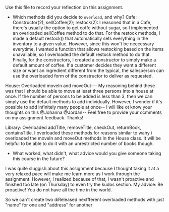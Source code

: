 Use this file to record your reflection on this assignment.

- Which methods did you decide to `overload`, and why?
Cafe: Constructor(2), sellCoffee(2); restock(2): I reasoned that in a Cafe, there's usually the option to get coffe without sugar, so I implemented an overloaded sellCoffee method to do that. For the restock methods, I made a default restock() that automatically sets everything in the inventory to a given value. However, since this won't be neccessary everytime, I wanted a function that allows restocking based on the items unavailable, so I overloaded the default restock method to do that. Finally, for the constructors, I created a constructor to simply make a default amount of coffee. If a customer decides they want a different size or want an ingredient different from the typical, the salesperson can use the overloaded form of the constructor to deliver as requested.

House: Overloaded moveIn and moveOut--- My reasoning behind these was that I should be able to move at least three persons into a house at once. If the number of persons to be added is less than 3, then we can simply use the default methods to add individually. However, I wonder if it's possible to add infinitely many people at once-- I will like ot know your thoughts on this @Johanna @Jordan-- Feel free to provide your ocmments on my assignment feedback. Thanks!

Library: Overloaded addTitle, removeTitle, checkOut, returnBook, containsTitle. I overloaded these methods for reasons similar to wahy i overloaded the moveIn and moveOut methods in the House class. It will be helpful to be able to do it with an unrestricted number of books though.


- What worked, what didn't, what advice would you give someone taking this course in the future?

I was quite sluggish about this assignment because I thought taking it at a very relaxed pace will make me learn more as I work through the assignment. However, I realized because of that, I wasn't proactive and finished too late (on Thursday) to even try the kudos section.
My advice: Be proactive! You do not have all the time in the world.

So we can't create two diReleased nextfferent overloaded methods with just "name" for one and "address" for another 
